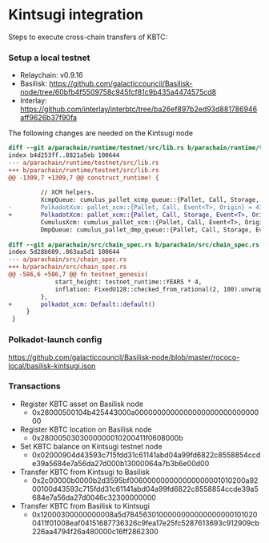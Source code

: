 # Kintsugi integration

Steps to execute cross-chain transfers of KBTC:

### Setup a local testnet

- Relaychain: v0.9.16
- Basilisk: <https://github.com/galacticcouncil/Basilisk-node/tree/60bfb4f5509758c945fcf81c9b435a4474575cd8>
- Interlay: <https://github.com/interlay/interbtc/tree/ba26ef897b2ed93d881786946aff9626b37f90fa>

The following changes are needed on the Kintsugi node
```diff
diff --git a/parachain/runtime/testnet/src/lib.rs b/parachain/runtime/testnet/src/lib.rs
index b4d253ff..8821a5eb 100644
--- a/parachain/runtime/testnet/src/lib.rs
+++ b/parachain/runtime/testnet/src/lib.rs
@@ -1309,7 +1309,7 @@ construct_runtime! {
 
         // XCM helpers.
         XcmpQueue: cumulus_pallet_xcmp_queue::{Pallet, Call, Storage, Event<T>} = 40,
-        PolkadotXcm: pallet_xcm::{Pallet, Call, Event<T>, Origin} = 41,
+        PolkadotXcm: pallet_xcm::{Pallet, Call, Storage, Event<T>, Origin, Config} = 41,
         CumulusXcm: cumulus_pallet_xcm::{Pallet, Call, Event<T>, Origin} = 42,
         DmpQueue: cumulus_pallet_dmp_queue::{Pallet, Call, Storage, Event<T>} = 43,
 
diff --git a/parachain/src/chain_spec.rs b/parachain/src/chain_spec.rs
index 5d28b609..063aa5d1 100644
--- a/parachain/src/chain_spec.rs
+++ b/parachain/src/chain_spec.rs
@@ -586,6 +586,7 @@ fn testnet_genesis(
             start_height: testnet_runtime::YEARS * 4,
             inflation: FixedU128::checked_from_rational(2, 100).unwrap(), // 2%
         },
+        polkadot_xcm: Default::default()
     }
 }
```

### Polkadot-launch config

<https://github.com/galacticcouncil/Basilisk-node/blob/master/rococo-local/basilisk-kintsugi.json>

### Transactions

- Register KBTC asset on Basilisk node
  - 0x28000500104b425443000a000000000000000000000000000000
- Register KBTC location on Basilisk node
  - 0x2800050303000000010200411f0608000b
- Set KBTC balance on Kintsugi testnet node
  - 0x02000904d43593c715fdd31c61141abd04a99fd6822c8558854ccde39a5684e7a56da27d000b13000064a7b3b6e00d00
- Transfer KBTC from Kintsugi to Basilisk
  - 0x2c00000b0000b2d3595bf006000000000000000001010200a9200100d43593c715fdd31c61141abd04a99fd6822c8558854ccde39a5684e7a56da27d0046c32300000000
- Transfer KBTC from Basilisk to Kintsugi
  - 0x12000300000000008a5d78456301000000000000000001010200411f01008eaf04151687736326c9fea17e25fc5287613693c912909cb226aa4794f26a480000c16ff2862300
